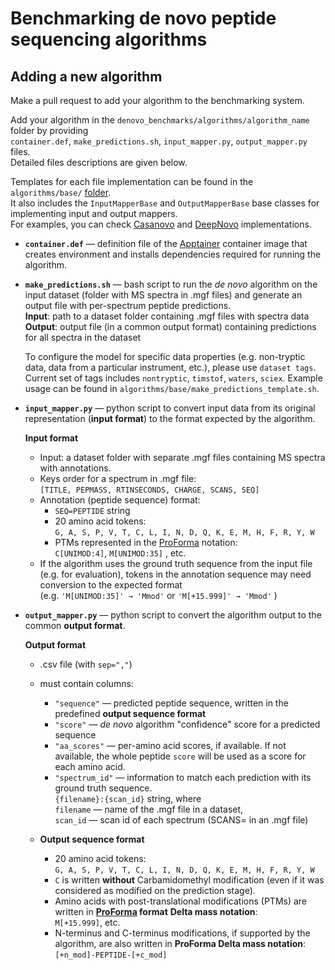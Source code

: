# Benchmarking de novo peptide sequencing algorithms

## Adding a new algorithm

Make a pull request to add your algorithm to the benchmarking system.

Add your algorithm in the `denovo_benchmarks/algorithms/algorithm_name` folder by providing  
`container.def`, `make_predictions.sh`, `input_mapper.py`, `output_mapper.py` files.  
Detailed files descriptions are given below.  

Templates for each file implementation can be found in the 
`algorithms/base/` [folder](https://github.com/PominovaMS/denovo_benchmarks/tree/main/algorithms/base).  
It also includes the `InputMapperBase` and `OutputMapperBase` base classes for implementing input and output mappers.  
For examples, you can check 
[Casanovo](https://github.com/PominovaMS/denovo_benchmarks/tree/main/algorithms/casanovo) 
and [DeepNovo](https://github.com/PominovaMS/denovo_benchmarks/tree/main/algorithms/deepnovo) implementations. 


- **`container.def`** — definition file of the [Apptainer](https://apptainer.org/docs/user/main/definition_files.html) 
container image that creates environment and installs dependencies required for running the algorithm.
    
- **`make_predictions.sh`** — bash script to run the *de novo* algorithm on the input dataset 
(folder with MS spectra in .mgf files) and generate an output file with per-spectrum peptide predictions.  
    **Input**: path to a dataset folder containing .mgf files with spectra data  
    **Output**: output file (in a common output format) containing predictions for all spectra in the dataset

    To configure the model for specific data properties (e.g. non-tryptic data, data from a particular instrument, etc.), please use `dataset tags`. 
    Current set of tags includes `nontryptic`, `timstof`, `waters`, `sciex`.
    Example usage can be found in `algorithms/base/make_predictions_template.sh`.

- **`input_mapper.py`** — python script to convert input data 
from its original representation (**input format**) to the format expected by the algorithm.

    **Input format**
    - Input: a dataset folder with separate .mgf files containing MS spectra with annotations.
    - Keys order for a spectrum in .mgf file:  
    `[TITLE, PEPMASS, RTINSECONDS, CHARGE, SCANS, SEQ]`
    - Annotation (peptide sequence) format:
        - `SEQ=PEPTIDE` string
        - 20 amino acid tokens:  
        `G, A, S, P, V, T, C, L, I, N, D, Q, K, E, M, H, F, R, Y, W`
        - PTMs represented in the [ProForma](https://github.com/HUPO-PSI/ProForma/tree/master) notation:  
        `C[UNIMOD:4]`, `M[UNIMOD:35]` , etc.
    - If the algorithm uses the ground truth sequence from the input file (e.g. for evaluation), 
    tokens in the annotation sequence may need conversion to the expected format  
    (e.g. `'M[UNIMOD:35]' → 'Mmod'` or `'M[+15.999]' → 'Mmod'` )  


- **`output_mapper.py`** — python script to convert the algorithm output to the common **output format**.

    **Output format**
    - .csv file (with `sep=","`)
    - must contain columns:
        - `"sequence"` — predicted peptide sequence, written in the predefined **output sequence format**
        - `"score"` — *de novo* algorithm "confidence" score for a predicted sequence
        - `"aa_scores"` — per-amino acid scores, if available. If not available, the whole peptide `score` will be used as a score for each amino acid.
        - `"spectrum_id"` — information to match each prediction with its ground truth sequence.  
            `{filename}:{scan_id}` string, where  
            `filename` — name of the .mgf file in a dataset,  
            `scan_id` — scan id of each spectrum (SCANS= in an .mgf file)  
        
    
    - **Output sequence format**
        - 20 amino acid tokens:  
        `G, A, S, P, V, T, C, L, I, N, D, Q, K, E, M, H, F, R, Y, W`
        - `C` is written **without** Carbamidomethyl modification 
        (even if it was considered as modified on the prediction stage).
        - Amino acids with post-translational modifications (PTMs) are written in 
        **[ProForma](https://github.com/HUPO-PSI/ProForma/tree/master) format** **Delta mass notation**:  
        `M[+15.999]`, etc.
        - N-terminus and C-terminus modifications, if supported by the algorithm, are also written in **ProForma Delta mass notation**:  
        `[+n_mod]-PEPTIDE-[+c_mod]`
